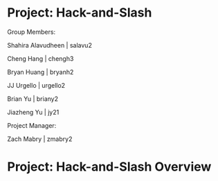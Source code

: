 # Project: Hack-and-Slash
Group Members:

Shahira Alavudheen  |  salavu2

Cheng Hang          |  chengh3

Bryan Huang         |  bryanh2

JJ Urgello          |  urgello2

Brian Yu            |  briany2

Jiazheng Yu         |  jy21

Project Manager:

Zach Mabry          |  zmabry2

# Project: Hack-and-Slash Overview

